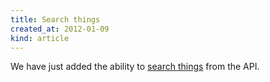 ```yaml
---
title: Search things
created_at: 2012-01-09
kind: article
---
```

We have just added the ability to [search things](http://developers.flattr.net/api/resources/things#search-things) from the API.

